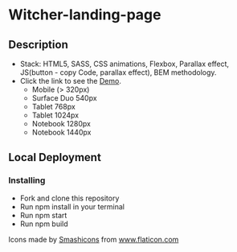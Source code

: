 # Witcher-landing-page

## Description
* Stack: HTML5, SASS, CSS animations, Flexbox, Parallax effect, JS(button - copy Code, parallax effect), BEM methodology.
* Click the link to see the [Demo](https://lizakrasn.github.io/witcher-landing-page/).
  - Mobile (> 320px)
  - Surface Duo 540px
  - Tablet 768px
  - Tablet 1024px
  - Notebook 1280px
  - Notebook 1440px
  
## Local Deployment  
### Installing
* Fork and clone this repository
* Run npm install in your terminal
* Run npm start
* Run npm build

<div>Icons made by <a href="https://www.flaticon.com/authors/smashicons" title="Smashicons">Smashicons</a> from <a href="https://www.flaticon.com/" title="Flaticon">www.flaticon.com</a></div>

